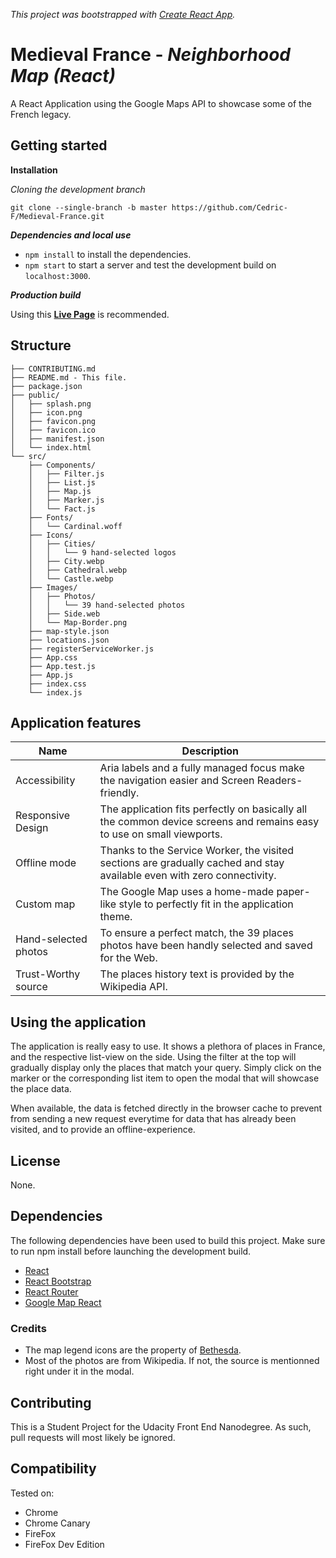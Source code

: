 _This project was bootstrapped with [Create React App](https://github.com/facebookincubator/create-react-app)._

# Medieval France - _Neighborhood Map (React)_

A React Application using the Google Maps API to showcase some of the French legacy.

## Getting started

**Installation**

_Cloning the development branch_

```
git clone --single-branch -b master https://github.com/Cedric-F/Medieval-France.git
```

_**Dependencies and local use**_

* `npm install` to install the dependencies.
* `npm start` to start a server and test the development build on `localhost:3000`.

_**Production build**_

Using this **[Live Page](https://cedric-f.github.io/Medieval-France/)** is recommended.

## Structure

```
├── CONTRIBUTING.md
├── README.md - This file.
├── package.json
├── public/
│   ├── splash.png
│   ├── icon.png
│   ├── favicon.png
│   ├── favicon.ico
│   ├── manifest.json
│   └── index.html
└── src/
    ├── Components/
    │   ├── Filter.js
    │   ├── List.js
    │   ├── Map.js
    │   ├── Marker.js
    │   └── Fact.js
    ├── Fonts/
    │   └── Cardinal.woff
    ├── Icons/
    │   ├── Cities/
    │   │   └── 9 hand-selected logos
    │   ├── City.webp
    │   ├── Cathedral.webp
    │   └── Castle.webp
    ├── Images/
    │   ├── Photos/
    │   │   └── 39 hand-selected photos
    │   ├── Side.web
    │   └── Map-Border.png
    ├── map-style.json
    ├── locations.json
    ├── registerServiceWorker.js
    ├── App.css
    ├── App.test.js
    ├── App.js
    ├── index.css
    └── index.js
```

## Application features

Name                 | Description
---------------------|------------
Accessibility        | Aria labels and a fully managed focus make the navigation easier and Screen Readers-friendly.
Responsive Design    | The application fits perfectly on basically all the common device screens and remains easy to use on small viewports.
Offline mode         | Thanks to the Service Worker, the visited sections are gradually cached and stay available even with zero connectivity.
Custom map           | The Google Map uses a home-made paper-like style to perfectly fit in the application theme.
Hand-selected photos | To ensure a perfect match, the 39 places photos have been handly selected and saved for the Web.
Trust-Worthy source  | The places history text is provided by the Wikipedia API.

## Using the application

The application is really easy to use.
It shows a plethora of places in France, and the respective list-view on the side.
Using the filter at the top will gradually display only the places that match your query.
Simply click on the marker or the corresponding list item to open the modal that will showcase the place data.

When available, the data is fetched directly in the browser cache to prevent from sending a new request everytime for data that has already been visited, and to provide an offline-experience.

## License

None.

## Dependencies

The following dependencies have been used to build this project. Make sure to run npm install before launching the development build.

* [React](https://github.com/facebook/React)
* [React Bootstrap](https://github.com/react-bootstrap/react-bootstrap)
* [React Router](https://github.com/ReactTraining/react-router)
* [Google Map React](https://github.com/google-map-react/google-map-react)

### Credits

* The map legend icons are the property of [Bethesda](https://bethesda.net/en/).
* Most of the photos are from Wikipedia. If not, the source is mentionned right under it in the modal.

## Contributing

This is a Student Project for the Udacity Front End Nanodegree.
As such, pull requests will most likely be ignored.

## Compatibility

Tested on:

* Chrome
* Chrome Canary
* FireFox
* FireFox Dev Edition